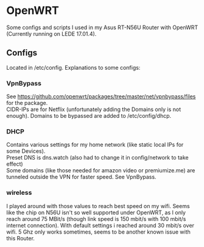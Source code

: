 # OpenWRT
Some configs and scripts I used in my Asus RT-N56U Router with OpenWRT (Currently running on LEDE 17.01.4).

<h2><strong>Configs</strong></h2>
Located in /etc/config. Explanations to some configs:

<h3>VpnBypass</h3>
<p>See&nbsp;<a href="https://github.com/openwrt/packages/tree/master/net/vpnbypass/files">https://github.com/openwrt/packages/tree/master/net/vpnbypass/files</a>&nbsp;for the package.<br />
CIDR-IPs are for Netflix (unfortunately adding the Domains only is not enough). Domains to be bypassed are added to /etc/config/dhcp.</p>

<h3>DHCP</h3>
<p> Contains various settings for my home network (like static local IPs for some Devices). <br/>
Preset DNS is dns.watch (also had to change it in config/network to take effect)<br />
Some domains (like those needed for amazon video or premiumize.me) are tunneled outside the VPN for faster speed. See VpnBypass. <br/>

<h3>wireless</h3>
I played around with those values to reach best speed on my wifi. Seems like the chip on N56U isn't so well supported under OpenWRT, as I only reach around 75 MBit/s (though link speed is 150 mbit/s with 100 mbit/s internet connection). With default settings i reached around 30 mbit/s over wifi.
5 Ghz only works sometimes, seems to be another known issue with this Router.

